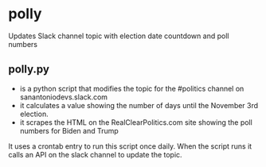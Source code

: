 # polly
Updates Slack channel topic with election date countdown and poll numbers

## polly.py
- is a python script that modifies the topic for the #politics channel on sanantoniodevs.slack.com
- it calculates a value showing the number of days until the November 3rd election.
- it scrapes the HTML on the RealClearPolitics.com site showing the poll numbers for Biden and Trump

It uses a crontab entry to run this script once daily.
When the script runs it calls an API on the slack channel to update the topic.
